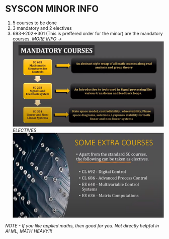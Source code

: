 # SYSCON MINOR INFO
1. 5 courses to be done
2. 3 mandatory and 2 electives
3. 693->202->301 (This is preffered order for the minor) are the mandatory courses.
*MORE INFO ->*
![Alt text](image-12.png)
*ELECTIVES* 
![Alt text](image-13.png)

*NOTE - If you like applied maths, then good for you. Not directly helpful in AI ML, MATH HEAVY!!!*
